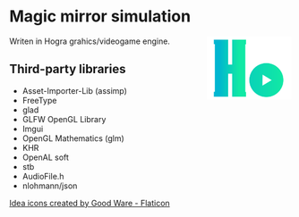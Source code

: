 # Magic mirror simulation


<img src="Resources/Icons/HoGraEngineLogo.png" alt="HoGraEngine logo" width="30%" style="float: right;"/>

Writen in Hogra grahics/videogame engine.

## Third-party libraries

- Asset-Importer-Lib (assimp)
- FreeType
- glad
- GLFW OpenGL Library
- Imgui
- OpenGL Mathematics (glm)
- KHR
- OpenAL soft
- stb
- AudioFile.h
- nlohmann/json


<a href="https://www.flaticon.com/free-icons/idea" title="idea icons">Idea icons created by Good Ware - Flaticon</a>
